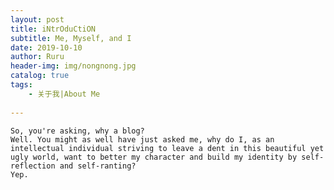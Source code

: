 ```yaml
---
layout: post
title: iNtrOduCtiON
subtitle: Me, Myself, and I
date: 2019-10-10
author: Ruru
header-img: img/nongnong.jpg
catalog: true
tags:
    - 关于我|About Me
    
---    
```

    So, you're asking, why a blog?
    Well. You might as well have just asked me, why do I, as an intellectual individual striving to leave a dent in this beautiful yet      ugly world, want to better my character and build my identity by self-reflection and self-ranting?
    Yep.

    
   
